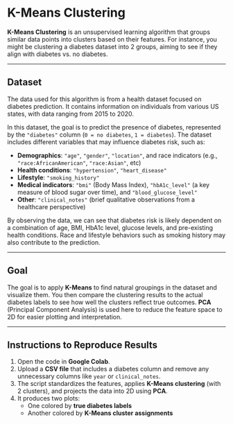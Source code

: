 # K-Means Clustering

**K-Means Clustering** is an unsupervised learning algorithm that groups similar data points into clusters based on their features. For instance, you might be clustering a diabetes dataset into 2 groups, aiming to see if they align with diabetes vs. no diabetes.

---

## Dataset

The data used for this algorithm is from a health dataset focused on diabetes prediction. It contains information on individuals from various US states, with data ranging from 2015 to 2020.

In this dataset, the goal is to predict the presence of diabetes, represented by the `"diabetes"` column (`0 = no diabetes`, `1 = diabetes`). The dataset includes different variables that may influence diabetes risk, such as:

- **Demographics**: `"age"`, `"gender"`, `"location"`, and race indicators (e.g., `"race:AfricanAmerican"`, `"race:Asian"`, etc)
- **Health conditions**: `"hypertension"`, `"heart_disease"`
- **Lifestyle**: `"smoking_history"`
- **Medical indicators**: `"bmi"` (Body Mass Index), `"hbA1c_level"` (a key measure of blood sugar over time), and `"blood_glucose_level"`
- **Other**: `"clinical_notes"` (brief qualitative observations from a healthcare perspective)

By observing the data, we can see that diabetes risk is likely dependent on a combination of age, BMI, HbA1c level, glucose levels, and pre-existing health conditions. Race and lifestyle behaviors such as smoking history may also contribute to the prediction.

---

## Goal

The goal is to apply **K-Means** to find natural groupings in the dataset and visualize them. You then compare the clustering results to the actual diabetes labels to see how well the clusters reflect true outcomes. **PCA** (Principal Component Analysis) is used here to reduce the feature space to 2D for easier plotting and interpretation.

---

## Instructions to Reproduce Results

1. Open the code in **Google Colab**.
2. Upload a **CSV file** that includes a diabetes column and remove any unnecessary columns like `year` or `clinical_notes`.
3. The script standardizes the features, applies **K-Means clustering** (with 2 clusters), and projects the data into 2D using **PCA**.
4. It produces two plots:
   - One colored by **true diabetes labels**
   - Another colored by **K-Means cluster assignments**